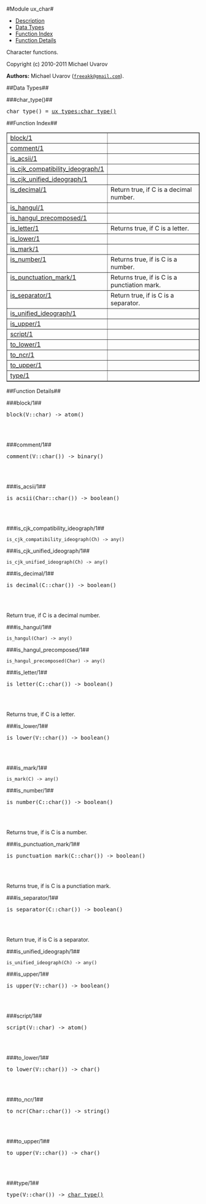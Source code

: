 

#Module ux_char#
* [Description](#description)
* [Data Types](#types)
* [Function Index](#index)
* [Function Details](#functions)


Character functions.



Copyright (c) 2010-2011 Michael Uvarov

__Authors:__ Michael Uvarov ([`freeakk@gmail.com`](mailto:freeakk@gmail.com)).
<a name="types"></a>

##Data Types##




###<a name="type-char_type">char_type()</a>##



<pre>char_type() = <a href="ux_types.md#type-char_type">ux_types:char_type()</a></pre>
<a name="index"></a>

##Function Index##


<table width="100%" border="1" cellspacing="0" cellpadding="2" summary="function index"><tr><td valign="top"><a href="#block-1">block/1</a></td><td></td></tr><tr><td valign="top"><a href="#comment-1">comment/1</a></td><td></td></tr><tr><td valign="top"><a href="#is_acsii-1">is_acsii/1</a></td><td></td></tr><tr><td valign="top"><a href="#is_cjk_compatibility_ideograph-1">is_cjk_compatibility_ideograph/1</a></td><td></td></tr><tr><td valign="top"><a href="#is_cjk_unified_ideograph-1">is_cjk_unified_ideograph/1</a></td><td></td></tr><tr><td valign="top"><a href="#is_decimal-1">is_decimal/1</a></td><td>Return true, if C is a decimal number.</td></tr><tr><td valign="top"><a href="#is_hangul-1">is_hangul/1</a></td><td></td></tr><tr><td valign="top"><a href="#is_hangul_precomposed-1">is_hangul_precomposed/1</a></td><td></td></tr><tr><td valign="top"><a href="#is_letter-1">is_letter/1</a></td><td>Returns true, if C is a letter.</td></tr><tr><td valign="top"><a href="#is_lower-1">is_lower/1</a></td><td></td></tr><tr><td valign="top"><a href="#is_mark-1">is_mark/1</a></td><td></td></tr><tr><td valign="top"><a href="#is_number-1">is_number/1</a></td><td>Returns true, if is C is a number.</td></tr><tr><td valign="top"><a href="#is_punctuation_mark-1">is_punctuation_mark/1</a></td><td>Returns true, if is C is a punctiation mark.</td></tr><tr><td valign="top"><a href="#is_separator-1">is_separator/1</a></td><td>Return true, if is C is a separator.</td></tr><tr><td valign="top"><a href="#is_unified_ideograph-1">is_unified_ideograph/1</a></td><td></td></tr><tr><td valign="top"><a href="#is_upper-1">is_upper/1</a></td><td></td></tr><tr><td valign="top"><a href="#script-1">script/1</a></td><td></td></tr><tr><td valign="top"><a href="#to_lower-1">to_lower/1</a></td><td></td></tr><tr><td valign="top"><a href="#to_ncr-1">to_ncr/1</a></td><td></td></tr><tr><td valign="top"><a href="#to_upper-1">to_upper/1</a></td><td></td></tr><tr><td valign="top"><a href="#type-1">type/1</a></td><td></td></tr></table>


<a name="functions"></a>

##Function Details##

<a name="block-1"></a>

###block/1##




<pre>block(V::char) -&gt; atom()</pre>
<br></br>


<a name="comment-1"></a>

###comment/1##




<pre>comment(V::char()) -&gt; binary()</pre>
<br></br>


<a name="is_acsii-1"></a>

###is_acsii/1##




<pre>is_acsii(Char::char()) -&gt; boolean()</pre>
<br></br>


<a name="is_cjk_compatibility_ideograph-1"></a>

###is_cjk_compatibility_ideograph/1##




`is_cjk_compatibility_ideograph(Ch) -> any()`

<a name="is_cjk_unified_ideograph-1"></a>

###is_cjk_unified_ideograph/1##




`is_cjk_unified_ideograph(Ch) -> any()`

<a name="is_decimal-1"></a>

###is_decimal/1##




<pre>is_decimal(C::char()) -&gt; boolean()</pre>
<br></br>




Return true, if C is a decimal number.<a name="is_hangul-1"></a>

###is_hangul/1##




`is_hangul(Char) -> any()`

<a name="is_hangul_precomposed-1"></a>

###is_hangul_precomposed/1##




`is_hangul_precomposed(Char) -> any()`

<a name="is_letter-1"></a>

###is_letter/1##




<pre>is_letter(C::char()) -&gt; boolean()</pre>
<br></br>




Returns true, if C is a letter.<a name="is_lower-1"></a>

###is_lower/1##




<pre>is_lower(V::char()) -&gt; boolean()</pre>
<br></br>


<a name="is_mark-1"></a>

###is_mark/1##




`is_mark(C) -> any()`

<a name="is_number-1"></a>

###is_number/1##




<pre>is_number(C::char()) -&gt; boolean()</pre>
<br></br>




Returns true, if is C is a number.<a name="is_punctuation_mark-1"></a>

###is_punctuation_mark/1##




<pre>is_punctuation_mark(C::char()) -&gt; boolean()</pre>
<br></br>




Returns true, if is C is a punctiation mark.<a name="is_separator-1"></a>

###is_separator/1##




<pre>is_separator(C::char()) -&gt; boolean()</pre>
<br></br>




Return true, if is C is a separator.<a name="is_unified_ideograph-1"></a>

###is_unified_ideograph/1##




`is_unified_ideograph(Ch) -> any()`

<a name="is_upper-1"></a>

###is_upper/1##




<pre>is_upper(V::char()) -&gt; boolean()</pre>
<br></br>


<a name="script-1"></a>

###script/1##




<pre>script(V::char) -&gt; atom()</pre>
<br></br>


<a name="to_lower-1"></a>

###to_lower/1##




<pre>to_lower(V::char()) -&gt; char()</pre>
<br></br>


<a name="to_ncr-1"></a>

###to_ncr/1##




<pre>to_ncr(Char::char()) -&gt; string()</pre>
<br></br>


<a name="to_upper-1"></a>

###to_upper/1##




<pre>to_upper(V::char()) -&gt; char()</pre>
<br></br>


<a name="type-1"></a>

###type/1##




<pre>type(V::char()) -> <a href="#type-char_type">char_type()</a></pre>
<br></br>


